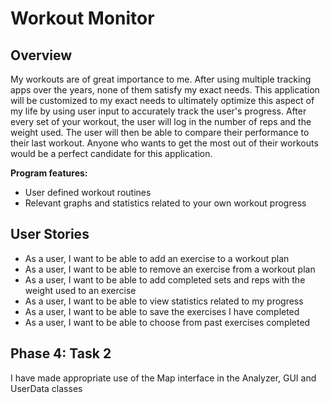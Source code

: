 # Workout Monitor

## Overview 

My workouts are of great importance to me. After using multiple tracking apps over the years, none of them 
 satisfy my exact needs. This application will be customized to my exact needs to ultimately optimize this aspect of my life by using user input
 to accurately track the user's progress. After every set of your workout, the user will log in the number of reps and the weight used. The user will
 then be able to compare their performance to their last workout. Anyone who wants to get the most out of their workouts 
 would be a perfect candidate for this application.


**Program features:**
- User defined workout routines
- Relevant graphs and statistics related to your own workout progress


## User Stories
 
- As a user, I want to be able to add an exercise to a workout plan
- As a user, I want to be able to remove an exercise from a workout plan 
- As a user, I want to be able to add completed sets and reps with the weight used to an exercise
- As a user, I want to be able to view statistics related to my progress
- As a user, I want to be able to save the exercises I have completed
- As a user, I want to be able to choose from past exercises completed

## Phase 4: Task 2

I have made appropriate use of the Map interface in the Analyzer, GUI and UserData classes




